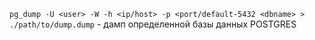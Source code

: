 `pg_dump -U <user> -W -h <ip/host> -p <port/default-5432 <dbname> > ./path/to/dump.dump` - дамп определенной базы данных POSTGRES

